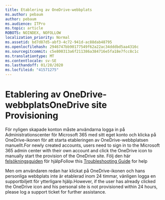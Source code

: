```yaml
---
title: Etablering av OneDrive-webbplats
ms.author: pebaum
author: pebaum
ms.audience: ITPro
ms.topic: article
ROBOTS: NOINDEX, NOFOLLOW
localization_priority: Normal
ms.assetid: bd7d87d5-abf3-4c72-941d-ac88dab48795
ms.openlocfilehash: 2946747bb90177549f62a22ac34dddbd5aa4316c
ms.sourcegitcommit: c5e800313a6f211386a384716e5fa18e7fcc8c1c
ms.translationtype: MT
ms.contentlocale: sv-SE
ms.lasthandoff: 01/28/2020
ms.locfileid: "41571275"
---
```

# <a name="onedrive-site-provisioning"></a><span data-ttu-id="ac21c-102">Etablering av OneDrive-webbplats</span><span class="sxs-lookup"><span data-stu-id="ac21c-102">OneDrive site Provisioning</span></span>

<span data-ttu-id="ac21c-103">För nyligen skapade konton måste användarna logga in på Administrationscenter för Microsoft 365 med sitt eget konto och klicka på OneDrive-ikonen för att starta etableringen av OneDrive-webbplatsen manuellt.</span><span class="sxs-lookup"><span data-stu-id="ac21c-103">For newly created accounts, users need to sign in to the Microsoft 365 admin center with their own account and click the OneDrive icon to manually start the provision of the OneDrive site.</span></span>
<span data-ttu-id="ac21c-104">Följ den här [felsökningsguiden](https://docs.microsoft.com/sharepoint/support/sites/troubleshooting-guide-for-sites-stopped-at-provisioning) för hjälp</span><span class="sxs-lookup"><span data-stu-id="ac21c-104">Follow this [Troubleshooting Guide](https://docs.microsoft.com/sharepoint/support/sites/troubleshooting-guide-for-sites-stopped-at-provisioning) for help</span></span>

<span data-ttu-id="ac21c-105">Men om användaren redan har klickat på OneDrive-ikonen och hans personliga webbplats inte är etablerad inom 24 timmar, vänligen logga en supportbiljett för ytterligare hjälp.</span><span class="sxs-lookup"><span data-stu-id="ac21c-105">However, if the user has already clicked the OneDrive icon and his personal site is not provisioned within 24 hours, please log a support ticket for further assistance.</span></span>

